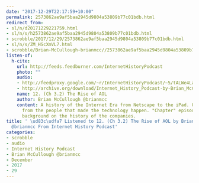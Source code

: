 ```yaml
---
date: "2017-12-29T22:17:59+10:00"
permalink: 2573862ae9af5baa2945d9804a53809b77c01bdb.html
redirect_from:
- sl/n/d20171229221759.html
- sl/n/s/h2573862ae9af5baa2945d9804a53809b77c01bdb.html
- scrobble/2017/12/29/2573862ae9af5baa2945d9804a53809b77c01bdb.html
- sl/n/s/ZM_HScXmVL7.html
- scrobble/Brian-McCullough-brianmcc//2573862ae9af5baa2945d9804a53809b77c01bdb.html
listen-of:
  h-cite:
    url: http://feeds.feedburner.com/InternetHistoryPodcast
    photo: ""
    audio:
    - http://feedproxy.google.com/~r/InternetHistoryPodcast/~5/tALWe4Lan-Q/Chapter_3_Part_2_-_The_Rise_of_AOL.mp3
    - http://archive.org/download/Internet_History_Podcast-by-Brian_McCullough/12_Ch_32_The_Rise_of_AOL.mp3
    name: 12. (Ch 3.2) The Rise of AOL
    author: Brian McCullough @brianmcc
    content: A history of the Internet Era from Netscape to the iPad. Oral histories
      from the people that made the technology happen. "Chapter" episodes providing
      background on the history of the companies.
title: ' \ud83c\udfa7 Listened to 12. (Ch 3.2) The Rise of AOL by Brian McCullough
  @brianmcc From Internet History Podcast'
categories:
- scrobble
- audio
- Internet History Podcast
- Brian McCullough @brianmcc
- December
- 2017
- 29
---
```

